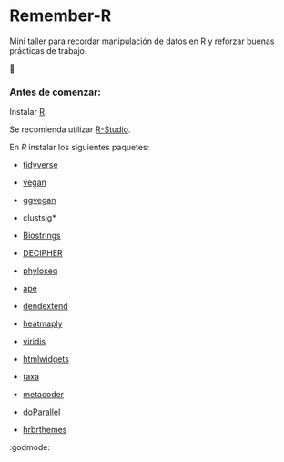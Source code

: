 Remember-R
================

Mini taller para recordar manipulación de datos en R y reforzar buenas
prácticas de trabajo.

:metal:

### Antes de comenzar:

Instalar [R](https://www.r-project.org).

Se recomienda utilizar
[R-Studio](https://posit.co/download/rstudio-desktop/).

En *R* instalar los siguientes paquetes:

-   [tidyverse](https://www.tidyverse.org/packages/)

-   [vegan](https://github.com/vegandevs/vegan)

-   [ggvegan](https://github.com/gavinsimpson/ggvegan)

-   clustsig\*

-   [Biostrings](https://bioconductor.org/packages/release/bioc/html/Biostrings.html)

-   [DECIPHER](http://www2.decipher.codes)

-   [phyloseq](https://www.bioconductor.org/packages/release/bioc/html/phyloseq.html)

-   [ape](http://ape-package.ird.fr)

-   [dendextend](https://cran.r-project.org/web/packages/dendextend/vignettes/dendextend.html)

-   [heatmaply](https://cran.r-project.org/web/packages/heatmaply/vignettes/heatmaply.html)

-   [viridis](https://cran.r-project.org/web/packages/viridis/vignettes/intro-to-viridis.html)

-   [htmlwidgets](https://github.com/ramnathv/htmlwidgets)

-   [taxa](https://github.com/ropensci/taxa)

-   [metacoder](https://grunwaldlab.github.io/metacoder_documentation/)

-   [doParallel](https://github.com/RevolutionAnalytics/doparallel)

-   [hrbrthemes](https://github.com/hrbrmstr/hrbrthemes)

:godmode:

